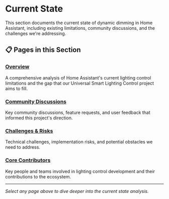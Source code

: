 # Current State

This section documents the current state of dynamic dimming in Home Assistant, including existing limitations, community discussions, and the challenges we're addressing.

## 📋 Pages in this Section

### [Overview](current_state.md)

A comprehensive analysis of Home Assistant's current lighting control limitations and the gap that our Universal Smart Lighting Control project aims to fill.

### [Community Discussions](community_discussions.md)

Key community discussions, feature requests, and user feedback that informed this project's direction.

### [Challenges & Risks](challenges.md)

Technical challenges, implementation risks, and potential obstacles we need to address.

### [Core Contributors](core_contribs.md)

Key people and teams involved in lighting control development and their contributions to the ecosystem.

______________________________________________________________________

_Select any page above to dive deeper into the current state analysis._
